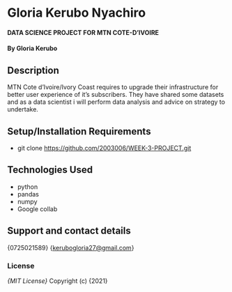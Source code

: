 # Gloria Kerubo Nyachiro
#### DATA SCIENCE PROJECT FOR MTN COTE-D’IVOIRE
#### By **Gloria Kerubo**
## Description
MTN Cote d’Ivoire/Ivory Coast requires to upgrade their infrastructure for better user experience of it’s subscribers. They have shared some datasets and as a data scientist i will perform data analysis and advice on strategy to undertake. 
## Setup/Installation Requirements
* git clone https://github.com/2003006/WEEK-3-PROJECT.git
## Technologies Used
* python
* pandas
* numpy
* Google collab
## Support and contact details
{0725021589}
{kerubogloria27@gmail.com}
### License
*{MIT License}*
Copyright (c) {2021}

